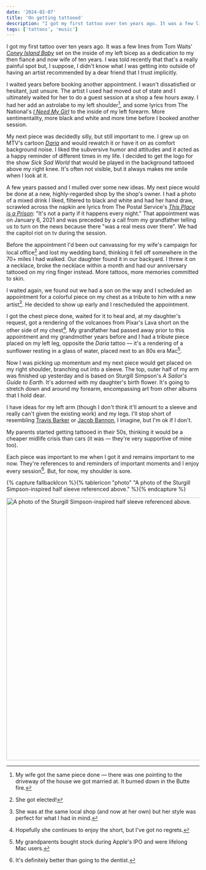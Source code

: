 ```yaml
---
date: '2024-02-07'
title: 'On getting tattooed'
description: "I got my first tattoo over ten years ago. It was a few lines from Tom Waits' *[Coney Island Baby](https://www.youtube.com/watch?v=A-Tod1_tZdU)* set on the inside of my left bicep as a dedication to my then fiancé and now wife of ten years. I was told recently that that's a really painful spot but, I suppose, I didn't know what I was getting into outside of having an artist recommended by a dear friend that I trust implicitly."
tags: ['tattoos', 'music']
---
```

I got my first tattoo over ten years ago. It was a few lines from Tom Waits' *[Coney Island Baby](https://www.youtube.com/watch?v=A-Tod1_tZdU)* set on the inside of my left bicep as a dedication to my then fiancé and now wife of ten years. I was told recently that that's a really painful spot but, I suppose, I didn't know what I was getting into outside of having an artist recommended by a dear friend that I trust implicitly.<!-- excerpt -->

I waited years before booking another appointment. I wasn't dissatisfied or hesitant, just unsure. The artist I used had moved out of state and I ultimately waited for her to do a guest session at a shop a few hours away. I had her add an astrolabe to my left shoulder[^1], and some lyrics from The National's *[I Need My Girl](https://www.youtube.com/watch?v=A-Tod1_tZdU)* to the inside of my left forearm. More sentimentality, more black and white and more time before I booked another session.

My next piece was decidedly silly, but still important to me. I grew up on MTV's cartoon *[Daria](https://en.wikipedia.org/wiki/Daria)* and would rewatch it or have it on as comfort background noise. I liked the subversive humor and attitudes and it acted as a happy reminder of different times in my life. I decided to get the logo for the show *Sick Sad World* that would be played in the background tattooed above my right knee. It's often not visible, but it always makes me smile when I look at it.

A few years passed and I mulled over some new ideas. My next piece would be done at a new, highly-regarded shop by the shop's owner. I had a photo of a mixed drink I liked, filtered to black and white and had her hand draw, scrawled across the napkin are lyrics from The Postal Service's *[This Place is a Prison](https://www.youtube.com/watch?v=NMgoQBHx12g)*: "It's not a party if it happens every night." That appointment was on January 6, 2021 and was preceded by a call from my grandfather telling us to turn on the news because there "was a real mess over there". We had the capitol riot on tv during the session.

Before the appointment I'd been out canvassing for my wife's campaign for local office[^2] and lost my wedding band, thinking it fell off somewhere in the 70+ miles I had walked. Our daughter found it in our backyard. I threw it on a necklace, broke the necklace within a month and had our anniversary tattooed on my ring finger instead. More tattoos, more memories committed to skin.

I waited again, we found out we had a son on the way and I scheduled an appointment for a colorful piece on my chest as a tribute to him with a new artist[^3]. He decided to show up early and I rescheduled the appointment.

I got the chest piece done, waited for it to heal and, at my daughter's request, got a rendering of the volcanoes from Pixar's Lava short on the other side of my chest[^4]. My grandfather had passed away prior to this appointment and my grandmother years before and I had a tribute piece placed on my left leg, opposite the *Daria* tattoo — it's a rendering of a sunflower resting in a glass of water, placed next to an 80s era Mac[^5].

Now I was picking up momentum and my next piece would get placed on my right shoulder, branching out into a sleeve. The top, outer half of my arm was finished up yesterday and is based on Sturgill Simpson's *A Sailor's Guide to Earth*. It's adorned with my daughter's birth flower. It's going to stretch down and around my forearm, encompassing art from other albums that I hold dear.

I have ideas for my left arm (though I don't think it'll amount to a sleeve and really can't given the existing work) and my legs. I'll stop short of resembling [Travis Barker](https://en.wikipedia.org/wiki/Travis_Barker) or [Jacob Bannon](https://en.wikipedia.org/wiki/Jacob_Bannon), I imagine, but I'm ok if I don't.

My parents started getting tattooed in their 50s, thinking it would be a cheaper midlife crisis than cars (it was — they're very supportive of mine too).

Each piece was important to me when I got it and remains important to me now. They're references to and reminders of important moments and I enjoy every session[^6]. But, for now, my shoulder is sore.

{% capture fallbackIcon %}{% tablericon "photo" "A photo of the Sturgill Simpson-inspired half sleeve referenced above." %}{% endcapture %}

<img
  srcset="
    https://coryd.dev/.netlify/images/?url=https://coryd.dev/media/blog/half-sleeve.jpg&fit=cover&w=200&h=179&fm=webp&q=50 200w,
    https://coryd.dev/.netlify/images/?url=https://coryd.dev/media/blog/half-sleeve.jpg&fit=cover&w=400&h=358&fm=webp&q=50 400w,
    https://coryd.dev/.netlify/images/?url=https://coryd.dev/media/blog/half-sleeve.jpg&fit=cover&w=800&h=715&fm=webp&q=50 800w,
    https://coryd.dev/.netlify/images/?url=https://coryd.dev/media/blog/half-sleeve.jpg&fit=cover&w=1600&h=1430&fm=webp&q=50 1600w
  "
  sizes="(max-width: 450px) 200px,
    (max-width: 850px) 400px,
    (max-width: 1000px) 800px,
    1600px"
  src="https://coryd.dev/.netlify/images/?url=https://coryd.dev/media/blog/half-sleeve.jpg&fit=cover&w=1600&h=1430&fm=webp&q=50"
  alt="A photo of the Sturgill Simpson-inspired half sleeve referenced above."
  class="image-banner"
  loading="lazy"
  decoding="async"
  width="768"
  height="686"
/>

[^1]: My wife got the same piece done — there was one pointing to the driveway of the house we got married at. It burned down in the Butte fire.
[^2]: She got elected!
[^3]: She was at the same local shop (and now at her own) but her style was perfect for what I had in mind.
[^4]: Hopefully she continues to enjoy the short, but I've got no regrets.
[^5]: My grandparents bought stock during Apple's IPO and were lifelong Mac users.
[^6]: It's definitely better than going to the dentist.
